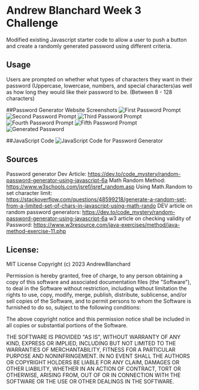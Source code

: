 # Andrew Blanchard Week 3 Challenge

Modified existing Javascript starter code to allow a user to push a button and  create a randomly generated password using different criteria. 

## Usage
Users are prompted on whether what types of characters they want in their password  (Uppercase, lowercase, numbers, and special characters)as well as how long they would like their password to be. (Between 8 - 128 characters)

##Password Generator Website Screenshots
<img alt="First Password Prompt" src=https://github.com/AndrewBlanchard/Week-3-Challenge/blob/master/Assets/PW%20Prompt%201.png>
<img alt="Second Password Prompt" src=https://github.com/AndrewBlanchard/Week-3-Challenge/blob/master/Assets/PW%20Prompt%202.png>
<img alt="Third Password Prompt" src=https://github.com/AndrewBlanchard/Week-3-Challenge/blob/master/Assets/PW%20Prompt%203.png>
<img alt="Fourth Password Prompt" src=https://github.com/AndrewBlanchard/Week-3-Challenge/blob/master/Assets/PW%20Prompt%204.png>
<img alt="Fifth Password Prompt" src=https://github.com/AndrewBlanchard/Week-3-Challenge/blob/master/Assets/PW%20Prompt%205.png>
<img alt="Generated Password" src=https://github.com/AndrewBlanchard/Week-3-Challenge/blob/master/Assets/Generated%20PW.png>

##JavaScript Code
<img alt="JavaScript Code for Password Generator" src=https://github.com/AndrewBlanchard/Week-3-Challenge/blob/master/Assets/Week%203%20JavaScript%20Code%20.png> 

## Sources
Password generator Dev Article: https://dev.to/code_mystery/random-password-generator-using-javascript-6a
Math Random Method: https://www.w3schools.com/jsref/jsref_random.asp
Using Math.Random to set character limit: https://stackoverflow.com/questions/48599218/generate-a-random-set-from-a-limited-set-of-chars-in-javascript-using-math-rando
DEV article on random password generators: https://dev.to/code_mystery/random-password-generator-using-javascript-6a
w3 article on checking validity of Password: https://www.w3resource.com/java-exercises/method/java-method-exercise-11.php

## License:
MIT License 
Copyright (c) 2023 AndrewBlanchard

Permission is hereby granted, free of charge, to any person obtaining a copy
of this software and associated documentation files (the "Software"), to deal
in the Software without restriction, including without limitation the rights
to use, copy, modify, merge, publish, distribute, sublicense, and/or sell
copies of the Software, and to permit persons to whom the Software is
furnished to do so, subject to the following conditions:

The above copyright notice and this permission notice shall be included in all
copies or substantial portions of the Software.

THE SOFTWARE IS PROVIDED "AS IS", WITHOUT WARRANTY OF ANY KIND, EXPRESS OR
IMPLIED, INCLUDING BUT NOT LIMITED TO THE WARRANTIES OF MERCHANTABILITY,
FITNESS FOR A PARTICULAR PURPOSE AND NONINFRINGEMENT. IN NO EVENT SHALL THE
AUTHORS OR COPYRIGHT HOLDERS BE LIABLE FOR ANY CLAIM, DAMAGES OR OTHER
LIABILITY, WHETHER IN AN ACTION OF CONTRACT, TORT OR OTHERWISE, ARISING FROM,
OUT OF OR IN CONNECTION WITH THE SOFTWARE OR THE USE OR OTHER DEALINGS IN THE
SOFTWARE.
